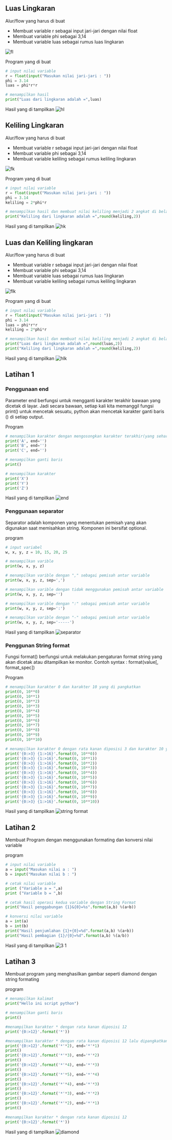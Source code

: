 ## Luas Lingkaran ##

Alur/flow yang harus di buat
* Membuat variable r sebagai input jari-jari dengan nilai float
* Membuat variable phi sebagai 3,14
* Membuat variable luas sebagai rumus luas lingkaran

![fl](https://user-images.githubusercontent.com/123666514/215314665-cc4ac3fb-68fc-4cda-ba98-59b1a228ed40.PNG)

Program yang di buat
```python
# input nilai variable
r = float(input("Masukan nilai jari-jari : "))
phi = 3.14
luas = phi*r*r

# menampilkan hasil
print("Luas dari lingkaran adalah =",luas)
```
Hasil yang di tampilkan
![hl](https://user-images.githubusercontent.com/123666514/215311936-ae089484-201c-45f6-9b1d-18af2d2a0d2d.PNG)

## Keliling Lingkaran ##

Alur/flow yang harus di buat
* Membuat variable r sebagai input jari-jari dengan nilai float
* Membuat variable phi sebagai 3,14
* Membuat variable keliling sebagai rumus keliling lingkaran

![fk](https://user-images.githubusercontent.com/123666514/215314965-f2724a96-054b-4427-a2bd-a8799a8bdf0f.PNG)

Program yang di buat
```python
# input nilai variable
r = float(input("Masukan nilai jari-jari : "))
phi = 3.14
keliling = 2*phi*r

# menampilkan hasil dan membuat nilai keliling menjadi 2 angkat di belang koma
print("Keliling dari lingkaran adalah =",round(keliling,2))
```

Hasil yang di tampilkan
![hk](https://user-images.githubusercontent.com/123666514/215312340-0b0c7f88-f99b-4e52-aea4-ef2ee9b1382c.PNG)

## Luas dan Keliling lingkaran ##

Alur/flow yang harus di buat
* Membuat variable r sebagai input jari-jari dengan nilai float
* Membuat variable phi sebagai 3,14
* Membuat variable luas sebagai rumus luas lingkaran
* Membuat variable keliling sebagai rumus keliling lingkaran

![flk](https://user-images.githubusercontent.com/123666514/215315002-ae511092-507f-4091-be77-96c046f0e951.PNG)

Program yang di buat
```python
# input nilai variable
r = float(input("Masukan nilai jari-jari : "))
phi = 3.14
luas = phi*r*r
keliling = 2*phi*r

# menampilkan hasil dan membuat nilai keliling menjadi 2 angkat di belang koma
print("Luas dari lingkaran adalah =",round(luas,2))
print("Keliling dari lingkaran adalah =",round(keliling,2))
```

Hasil yang di tampilkan
![hlk](https://user-images.githubusercontent.com/123666514/215315194-bb194528-06a9-4221-a84d-929c7d4d55db.PNG)

## Latihan 1 ##

### Penggunaan end ##
Parameter end berfungsi untuk mengganti karakter terakhir bawaan yang dicetak di layar. Jadi secara bawaan, setiap kali kita memanggil fungsi print() untuk mencetak sesuatu, python akan mencetak karakter ganti baris () di setiap output.

Program
```python
# menampilkan karakter dengan mengosongkan karakter terakhir(yang seharusnya ganti garis)
print('A', end='')
print('B', end='')
print('C', end='')

# menampilkan ganti baris
print()

# menampilkan karakter
print('X')
print('Y')
print('Z')
```
Hasil yang di tampilkan
![end](https://user-images.githubusercontent.com/123666514/215315752-b5564bbe-e118-46f8-bf2d-e7f2d8a3b51e.PNG)

### Penggunaan separator ##

Separator adalah komponen yang menentukan pemisah yang akan digunakan saat memisahkan string. Komponen ini bersifat optional. 

program
```python
# input variabel
w, x, y, z = 10, 15, 20, 25 

# menampilkan varible
print(w, x, y, z)

# menampilkan varible dengan "," sebagai pemisah antar variable 
print(w, x, y, z, sep=',')

# menampilkan varible dengan tidak menggunakan pemisah antar variable 
print(w, x, y, z, sep='')

# menampilkan varible dengan ":" sebagai pemisah antar variable 
print(w, x, y, z, sep=':')

# menampilkan varible dengan "-" sebagai pemisah antar variable 
print(w, x, y, z, sep='-----')
```

Hasil yang di tampilkan
![separator](https://user-images.githubusercontent.com/123666514/215316785-8cbf6a9c-1cbb-4302-83d4-dd3fd002620f.PNG)

### Penggunan String format ###

Fungsi format() berfungsi untuk melakukan pengaturan format string yang akan dicetak atau ditampilkan ke monitor. Contoh syntax : format(value[, format_spec])

Program
```python
# menampilkan karakter 0 dan karakter 10 yang di pangkatkan
print(0, 10**0)
print(0, 10**1)
print(0, 10**2)
print(0, 10**3)
print(0, 10**4)
print(0, 10**5)
print(0, 10**6)
print(0, 10**7)
print(0, 10**8)
print(0, 10**9)
print(0, 10**10)

# menampilkan karakter 0 dengan rata kanan diposisi 3 dan karakter 10 yang rata kanan diposisi 16 dari posisi 3 lalu karakter dipangkatkan(0 dan 1 menunjukan letak index, dini 0 = 0 dan 1 = 10)
print('{0:>3} {1:>16}'.format(0, 10**0))
print('{0:>3} {1:>16}'.format(0, 10**1))
print('{0:>3} {1:>16}'.format(0, 10**2))
print('{0:>3} {1:>16}'.format(0, 10**3))
print('{0:>3} {1:>16}'.format(0, 10**4))
print('{0:>3} {1:>16}'.format(0, 10**5))
print('{0:>3} {1:>16}'.format(0, 10**6))
print('{0:>3} {1:>16}'.format(0, 10**7))
print('{0:>3} {1:>16}'.format(0, 10**8))
print('{0:>3} {1:>16}'.format(0, 10**9))
print('{0:>3} {1:>16}'.format(0, 10**10))
```
Hasil yang di tampilkan
![string format](https://user-images.githubusercontent.com/123666514/215322454-48cb6ecc-7bff-41d3-8160-25c5288acb64.PNG)

## Latihan 2 ##

Membuat Program dengan menggunakan formating dan konversi nilai variable

program
```python
# input nilai variable
a = input("Masukan nilai a : ")
b = input("Masukan nilai b : ")

# cetak nilai variable
print ("Variable a = ",a)
print ("Variable b = ",b)

# cetak hasil operasi kedua variable dengan String Format
print("Hasil penggabungan {1}&{0}=%s".format(a,b) %(a+b))

# konversi nilai variable
a = int(a)
b = int(b)
print("Hasil penjumlahan {1}+{0}=%d".format(a,b) %(a+b))
print("Hasil pembagian {1}/{0}=%d".format(a,b) %(a/b))
```

Hasil yang di tampilkan
![3 1](https://user-images.githubusercontent.com/123666514/215323251-3394480e-b83b-42ff-ba07-daea7b6c25ee.PNG)

## Latihan 3 ##

Membuat program yang menghasilkan gambar seperti diamond dengan string formating

program
```python
# menampilkan kalimat
print("Hello ini script python")

# menampilkan ganti baris
print()

#menampilkan karakter * dengan rata kanan diposisi 12
print('{0:>12}'.format('*'))

#menampilkan karakter * dengan rata kanan diposisi 12 lalu dipangkatkan 2 dan menampikan karakter terakhir * yang dipangkatkan lalu menampilkan garis ganti
print('{0:>12}'.format('*'*2), end='*'*1)
print()
print('{0:>12}'.format('*'*3), end='*'*2)
print()
print('{0:>12}'.format('*'*4), end='*'*3)
print()
print('{0:>12}'.format('*'*5), end='*'*4)
print()
print('{0:>12}'.format('*'*4), end='*'*3)
print()
print('{0:>12}'.format('*'*3), end='*'*2)
print()
print('{0:>12}'.format('*'*2), end='*'*1)
print()

#menampilkan karakter * dengan rata kanan diposisi 12
print('{0:>12}'.format('*'))
```
Hasil yang di tampilkan
![diamond](https://user-images.githubusercontent.com/123666514/215322534-3f506a02-401e-493a-929a-10c10e85464a.PNG)
